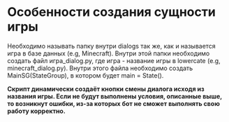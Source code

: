 # Особенности создания сущности игры

Необходимо называть папку внутри dialogs так же, как и называется игра в базе данных (e.g, Minecraft).
Внутри этой папки необходимо создать файл игра_dialog.py, где игра - название игры в lowercate (e.g, minecraft_dialog.py).
Внутри этого файла необходимо создать MainSG(StateGroup), в котором будет main = State().

**Скрипт динамически создаёт кнопки смены диалога исходя из названия игры. Если не будут выполнены условия, описанные выше, то возникнут ошибки, из-за которых бот не сможет выполнять свою работу корректно.**
